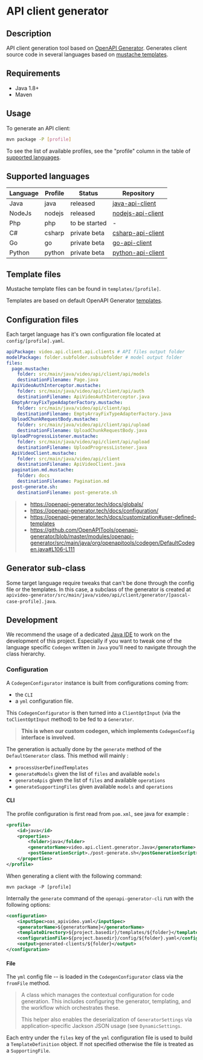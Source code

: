 # API client generator

## Description

API client generation tool based on [OpenAPI Generator](https://github.com/OpenAPITools/openapi-generator). Generates client source code in several languages based on [mustache templates](https://mustache.github.io/).

## Requirements

- Java 1.8+
- Maven

## Usage

To generate an API client:

```sh
mvn package -P [profile]
```

To see the list of available profiles, see the "profile" column in the table of [supported languages](#supported-languages). 

<a name="supported-languages"></a>
## Supported languages

| Language | Profile | Status | Repository |
| ------- | ------ | ---- | ---- |
| Java    |  java      | released | [java-api-client](https://github.com/apivideo/java-api-client) |
| NodeJs        | nodejs        | released | [nodejs-api-client](https://github.com/apivideo/nodejs-api-client) |
| Php | php | to be started | - |
| C# | csharp | private beta | [csharp-api-client](https://github.com/apivideo/csharp-api-client) |
| Go | go | private beta |  [go-api-client](https://github.com/apivideo/go-api-client) |
| Python | python | private beta | [python-api-client](https://github.com/apivideo/python-api-client) |

## Template files

Mustache template files can be found in `templates/[profile]`.

Templates are based on default OpenAPI Generator [templates](https://github.com/OpenAPITools/openapi-generator/tree/master/modules/openapi-generator/src/main/resources).

## Configuration files  

Each target language has it's own configuration file located at `config/[profile].yaml`.

```yml
apiPackage: video.api.client.api.clients # API files output folder
modelPackage: folder.subfolder.subsubfolder # model output folder
files:
  page.mustache:
    folder: src/main/java/video/api/client/api/models
    destinationFilename: Page.java
  ApiVideoAuthInterceptor.mustache:
    folder: src/main/java/video/api/client/api/auth
    destinationFilename: ApiVideoAuthInterceptor.java
  EmptyArrayFixTypeAdapterFactory.mustache:
    folder: src/main/java/video/api/client/api
    destinationFilename: EmptyArrayFixTypeAdapterFactory.java
  UploadChunkRequestBody.mustache:
    folder: src/main/java/video/api/client/api/upload
    destinationFilename: UploadChunkRequestBody.java
  UploadProgressListener.mustache:
    folder: src/main/java/video/api/client/api/upload
    destinationFilename: UploadProgressListener.java
  ApiVideoClient.mustache:
    folder: src/main/java/video/api/client
    destinationFilename: ApiVideoClient.java
  pagination.md.mustache:
    folder: docs
    destinationFilename: Pagination.md
  post-generate.sh:
    destinationFilename: post-generate.sh
```

> - https://openapi-generator.tech/docs/globals/
> - https://openapi-generator.tech/docs/configuration/
> - https://openapi-generator.tech/docs/customization#user-defined-templates
> - https://github.com/OpenAPITools/openapi-generator/blob/master/modules/openapi-generator/src/main/java/org/openapitools/codegen/DefaultCodegen.java#L106-L111


## Generator sub-class

Some target language require tweaks that can't be done through the config file or the templates. In this case, a subclass of the generator is created at `apivideo-generator/src/main/java/video/api/client/generator/[pascal-case-profile].java`.  

## Development

We recommend the usage of a dedicated [Java IDE](https://en.wikipedia.org/wiki/Comparison_of_integrated_development_environments#Java) to work on the development of this project.
Especially if you want to tweak one of the language specific `Codegen` written in `Java` you'll need to navigate through the class hierarchy.

### Configuration

A `CodegenConfigurator` instance is built from configurations coming from:
  - the `CLI`
  - a `yml` configuration file.

This `CodegenConfigurator` is then turned into a `ClientOptInput` (via the `toClientOptInput` method) to be fed to a `Generator`.
> __This is when our custom codegen, which implements `CodegenConfig` interface is involved.__

The generation is actually done by the `generate` method of the `DefaultGenerator` class.
This method will mainly :
- `processUserDefinedTemplates`
- `generateModels` given the list of `files` and available `models`
- `generateApis` given the list of `files` and available `operations`
- `generateSupportingFiles` given available `models` and `operations`

#### CLI

The profile configuration is first read from `pom.xml`, see java for example :
```xml
<profile>
    <id>java</id>
    <properties>
        <folder>java</folder>
        <generatorName>video.api.client.generator.Java</generatorName>
        <postGenerationScript>./post-generate.sh</postGenerationScript>
    </properties>
</profile>
```

When generating a client with the following command:
```
mvn package -P [profile]
```

Internally the `generate` command of the `openapi-generator-cli` run with the following options:
```xml
<configuration>
    <inputSpec>oas_apivideo.yaml</inputSpec>
    <generatorName>${generatorName}</generatorName>
    <templateDirectory>${project.basedir}/templates/${folder}</templateDirectory>
    <configurationFile>${project.basedir}/config/${folder}.yaml</configurationFile>
    <output>generated-clients/${folder}</output>
</configuration>
```

#### File

The `yml` config file -- is loaded in the `CodegenConfigurator` class via the `fromFile` method.
> A class which manages the contextual configuration for code generation. 
> This includes configuring the generator, templating, and the workflow which orchestrates these. 
> 
> This helper also enables the deserialization of `GeneratorSettings` via application-specific Jackson JSON usage (see `DynamicSettings`.

Each entry under the `files` key of the `yml` configuration file is used to build a `TemplateDefinition` object.
If not specified otherwise the file is treated as a `SupportingFile`.
